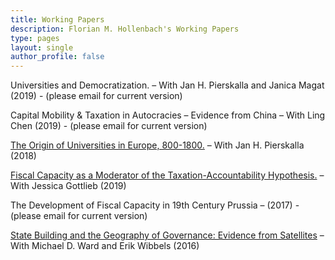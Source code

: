 ```yaml
---
title: Working Papers
description: Florian M. Hollenbach's Working Papers
type: pages
layout: single
author_profile: false
---
```


Universities and Democratization. – With Jan H. Pierskalla and Janica Magat (2019) - (please email for current version)

Capital Mobility & Taxation in Autocracies – Evidence from China – With Ling Chen (2019) - (please email for current version)

[The Origin of Universities in Europe, 800-1800.](../papers/Hollenbach_Pierskalla_APSA2018.pdf) – With Jan H. Pierskalla (2018)

[Fiscal Capacity as a Moderator of the Taxation-Accountability Hypothesis.](../papers/Gottlieb_Hollenbach_2019.pdf) – With Jessica Gottlieb (2019)

The Development of Fiscal Capacity in 19th Century Prussia – (2017) - (please email for current version)

[State Building and the Geography of Governance: Evidence from Satellites](../papers/Hollenbach_Ward_Wibbels_2016.pdf) – With Michael D. Ward and Erik Wibbels (2016)


